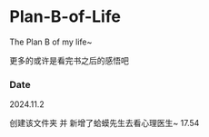 # Plan-B-of-Life
The Plan B of my life~



更多的或许是看完书之后的感悟吧

### Date

2024.11.2

创建该文件夹 并 新增了蛤蟆先生去看心理医生~ 17.54

